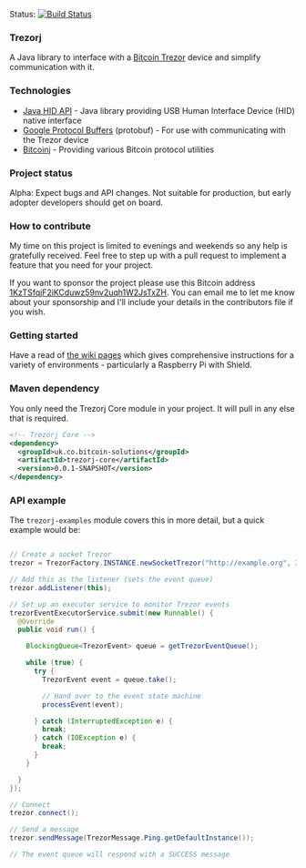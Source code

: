 Status: [![Build Status](https://travis-ci.org/bitcoin-solutions/trezorj.png?branch=master)](https://travis-ci.org/bitcoin-solutions/trezorj)

### Trezorj

A Java library to interface with a [Bitcoin Trezor](https://bitcointrezor.com) device and simplify communication with
it.

### Technologies

* [Java HID API](https://code.google.com/p/javahidapi/) - Java library providing USB Human Interface Device (HID) native interface
* [Google Protocol Buffers](https://code.google.com/p/protobuf/) (protobuf) - For use with communicating with the Trezor device
* [Bitcoinj](https://code.google.com/p/bitcoinj/) - Providing various Bitcoin protocol utilities

### Project status

Alpha: Expect bugs and API changes. Not suitable for production, but early adopter developers should get on board.

### How to contribute

My time on this project is limited to evenings and weekends so any help is gratefully received. Feel free to step up with a 
pull request to implement a feature that you need for your project.

If you want to sponsor the project please use this Bitcoin address [1KzTSfqjF2iKCduwz59nv2uqh1W2JsTxZH](bitcoin:1KzTSfqjF2iKCduwz59nv2uqh1W2JsTxZH?amount=0.05&label=Trezorj).
You can email me to let me know about your sponsorship and I'll include your details in the contributors file if you wish.

### Getting started

Have a read of [the wiki pages](https://github.com/bitcoin-solutions/trezorj/wiki/_pages) which gives comprehensive instructions
for a variety of environments - particularly a Raspberry Pi with Shield.

### Maven dependency

You only need the Trezorj Core module in your project. It will pull in any else that is required.

```xml
<!-- Trezorj Core -->
<dependency>
  <groupId>uk.co.bitcoin-solutions</groupId>
  <artifactId>trezorj-core</artifactId>
  <version>0.0.1-SNAPSHOT</version>
</dependency>
```

### API example

The `trezorj-examples` module covers this in more detail, but a quick example would be:

```java

// Create a socket Trezor
trezor = TrezorFactory.INSTANCE.newSocketTrezor("http://example.org", 3000);

// Add this as the listener (sets the event queue)
trezor.addListener(this);

// Set up an executor service to monitor Trezor events
trezorEventExecutorService.submit(new Runnable() {
  @Override
  public void run() {

    BlockingQueue<TrezorEvent> queue = getTrezorEventQueue();

    while (true) {
      try {
        TrezorEvent event = queue.take();

        // Hand over to the event state machine
        processEvent(event);

      } catch (InterruptedException e) {
        break;
      } catch (IOException e) {
        break;
      }
    }

  }
});

// Connect
trezor.connect();

// Send a message
trezor.sendMessage(TrezorMessage.Ping.getDefaultInstance());

// The event queue will respond with a SUCCESS message

```
